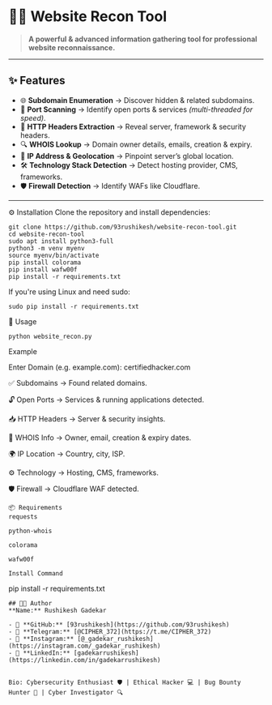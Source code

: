 # 🕵️‍♂️ Website Recon Tool

> **A powerful & advanced information gathering tool for professional website reconnaissance.**

---

## ✨ Features

- 🌐 **Subdomain Enumeration** → Discover hidden & related subdomains.  
- 🚪 **Port Scanning** → Identify open ports & services *(multi-threaded for speed)*.  
- 📜 **HTTP Headers Extraction** → Reveal server, framework & security headers.  
- 🔍 **WHOIS Lookup** → Domain owner details, emails, creation & expiry.  
- 📡 **IP Address & Geolocation** → Pinpoint server’s global location.  
- 🛠 **Technology Stack Detection** → Detect hosting provider, CMS, frameworks.  
- 🛡 **Firewall Detection** → Identify WAFs like Cloudflare.  

---

⚙️ Installation
Clone the repository and install dependencies:
```
git clone https://github.com/93rushikesh/website-recon-tool.git
cd website-recon-tool
sudo apt install python3-full
python3 -m venv myenv
source myenv/bin/activate
pip install colorama
pip install wafw00f
pip install -r requirements.txt
```
If you're using Linux and need sudo:
```
sudo pip install -r requirements.txt
```

🚀 Usage

```
python website_recon.py
```
Example

Enter Domain (e.g. example.com): certifiedhacker.com

✅ Subdomains → Found related domains.

🔓 Open Ports → Services & running applications detected.

📥 HTTP Headers → Server & security insights.

🧾 WHOIS Info → Owner, email, creation & expiry dates.

🌍 IP Location → Country, city, ISP.

⚙️ Technology → Hosting, CMS, frameworks.

🛡 Firewall → Cloudflare WAF detected.

```
📦 Requirements
requests

python-whois

colorama

wafw00f

Install Command

```
pip install -r requirements.txt
```
## 👨‍💻 Author
**Name:** Rushikesh Gadekar  

- 🐙 **GitHub:** [93rushikesh](https://github.com/93rushikesh)  
- 📢 **Telegram:** [@CIPHER_372](https://t.me/CIPHER_372)  
- 📸 **Instagram:** [@_gadekar_rushikesh](https://instagram.com/_gadekar_rushikesh)  
- 💼 **LinkedIn:** [gadekarrushikesh](https://linkedin.com/in/gadekarrushikesh)  


Bio: Cybersecurity Enthusiast 🛡️ | Ethical Hacker 💻 | Bug Bounty Hunter 🐞 | Cyber Investigator 🔍
